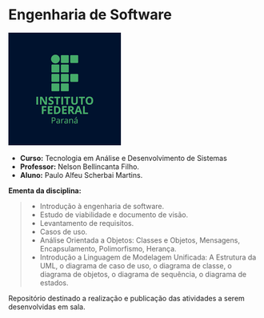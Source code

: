 # Engenharia de Software

![IFPR Campus Cascavel](https://github.com/pauloalfeu/eng-software/blob/a59b25cda1b6d41be94f1706a0ae855ddd52f734/ifprlogo.png)
- **Curso:** Tecnologia em Análise e Desenvolvimento de Sistemas
- **Professor:** Nelson Bellincanta Filho.
- **Aluno:** Paulo Alfeu Scherbai Martins.

**Ementa da disciplina:**
> - Introdução à engenharia de software.
> - Estudo de viabilidade e documento de visão. 
> - Levantamento de requisitos. 
> - Casos de uso. 
> - Análise Orientada a Objetos: Classes e Objetos, Mensagens,
Encapsulamento, Polimorfismo, Herança. 
> - Introdução a Linguagem de Modelagem Unificada: A Estrutura da UML, o diagrama de caso de uso, o diagrama de classe, o diagrama de objetos, o diagrama de sequência, o diagrama de estados.

Repositório destinado a realização e publicação das atividades a serem desenvolvidas em sala.

